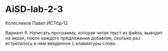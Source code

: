 # AiSD-lab-2-3
Колесников Павел ИСТбд-12

Вариант 9.
Написать программу, которая читая текст  из файла, выводит на экран, после каждого предложения добавляя, сколько раз встретилось в нем введенное с клавиатуры слово.
